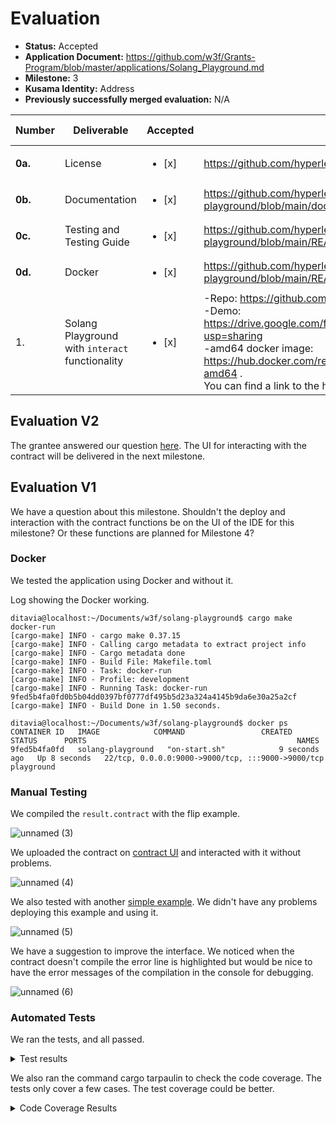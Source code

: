 # Evaluation

- **Status:** Accepted
- **Application Document:** https://github.com/w3f/Grants-Program/blob/master/applications/Solang_Playground.md
- **Milestone:** 3
- **Kusama Identity:** Address
- **Previously successfully merged evaluation:** N/A

| Number | Deliverable | Accepted | Link | Evaluation Notes |
| ------ | ----------- | -------- | ---- |----------------- |
| **0a.** | License | <ul><li>[x] </li></ul>| https://github.com/hyperledger-labs/solang-playground/blob/main/LICENSE |
| **0b.** | Documentation | <ul><li>[x] </li></ul>| https://github.com/hyperledger-labs/solang-playground/blob/main/docs/interact_with_contracts_on_chain.md |
| **0c.** | Testing and Testing Guide | <ul><li>[x] </li></ul>| https://github.com/hyperledger-labs/solang-playground/blob/main/README.md#testing |
| **0d.** | Docker | <ul><li>[x] </li></ul>| https://github.com/hyperledger-labs/solang-playground/blob/main/README.md#docker |
| 1. | Solang Playground with `interact` functionality | <ul><li>[x] </li></ul>| -Repo: https://github.com/hyperledger-labs/solang-playground <br> -Demo: https://drive.google.com/file/d/1LL6LuPbAvg8r_hCWeWop2Gl_tvgy_KpI/view?usp=sharing <br> -amd64 docker image: https://hub.docker.com/repository/docker/salaheldin18/solang-playground-amd64 .<br> You can find a link to the hosted editor in the repo's readme |  |
## Evaluation V2

The grantee answered our question [here](https://github.com/w3f/Grant-Milestone-Delivery/pull/1204#issuecomment-2263452176). The UI for interacting with the contract will be delivered in the next milestone.

## Evaluation V1


We have a question about this milestone. 
Shouldn't the deploy and interaction with the contract functions be on the UI of the IDE for this milestone? Or these functions are planned for Milestone 4?



### Docker

We tested the application using Docker and without it.

Log showing the Docker working.
```
ditavia@localhost:~/Documents/w3f/solang-playground$ cargo make docker-run
[cargo-make] INFO - cargo make 0.37.15
[cargo-make] INFO - Calling cargo metadata to extract project info
[cargo-make] INFO - Cargo metadata done
[cargo-make] INFO - Build File: Makefile.toml
[cargo-make] INFO - Task: docker-run
[cargo-make] INFO - Profile: development
[cargo-make] INFO - Running Task: docker-run
9fed5b4fa0fd0b5b04dd0397bf0777df495b5d23a324a4145b9da6e30a25a2cf
[cargo-make] INFO - Build Done in 1.50 seconds.

ditavia@localhost:~/Documents/w3f/solang-playground$ docker ps
CONTAINER ID   IMAGE           	COMMAND              	CREATED     	STATUS     	PORTS                                           	NAMES
9fed5b4fa0fd   solang-playground   "on-start.sh"        	9 seconds ago   Up 8 seconds   22/tcp, 0.0.0.0:9000->9000/tcp, :::9000->9000/tcp   playground
```

### Manual Testing

We compiled the `result.contract` with the flip example.

![unnamed (3)](https://github.com/user-attachments/assets/253cedeb-59eb-4e39-a818-e37556f03ed6)


We uploaded the contract on [contract UI](https://ui.use.ink/) and interacted with it without problems.


![unnamed (4)](https://github.com/user-attachments/assets/20918c5f-7459-4983-a04e-155d42058e54)


We also tested with another [simple example](https://github.com/solidity-by-example/solidity-by-example.github.io/blob/gh-pages/contracts/src/first-app/Counter.sol). We didn't have any problems deploying this example and using it.

![unnamed (5)](https://github.com/user-attachments/assets/ed580383-0b9e-4173-916a-023bb291e97a)

We have a suggestion to improve the interface. We noticed when the contract doesn't compile the error line is highlighted but would be nice to have the error messages of the compilation in the console for debugging.

![unnamed (6)](https://github.com/user-attachments/assets/cefb140f-af6e-4586-855c-9b7f0dd4db6d)

### Automated Tests

We ran the tests, and all passed.

<details>
<summary>Test results</summary>

```
ditavia@localhost:~/Documents/w3f/solang-playground$ cargo make test
[cargo-make] INFO - cargo make 0.37.15
[cargo-make] INFO - Calling cargo metadata to extract project info
[cargo-make] INFO - Cargo metadata done
[cargo-make] INFO - Build File: Makefile.toml
[cargo-make] INFO - Task: test
[cargo-make] INFO - Profile: development
[cargo-make] INFO - Running Task: test-backend
	Finished test [unoptimized + debuginfo] target(s) in 0.10s
 	Running unittests src/lib.rs (target/debug/deps/demo_lsp_browser-9238cc0d5d391dfb)

running 0 tests

test result: ok. 0 passed; 0 failed; 0 ignored; 0 measured; 0 filtered out; finished in 0.00s

 	Running tests/server_tests.rs (target/debug/deps/server_tests-c1d149787a3e8446)

running 1 test
test tests::language_server_workflow ... ok

test result: ok. 1 passed; 0 failed; 0 ignored; 0 measured; 0 filtered out; finished in 0.01s

   Doc-tests demo-lsp-browser

running 0 tests

test result: ok. 0 passed; 0 failed; 0 ignored; 0 measured; 0 filtered out; finished in 0.00s

[cargo-make] INFO - Running Task: test-app

> monaco-lsp-streams@0.0.0 test
> jest

 PASS  tests/api.test.ts (9.668 s)
  Ensuring the server serves the built frontend
	✓ Verifying a successful response upon making a request (35 ms)
  Ensuring the server’s compile endpoint is operational
	✓ Verifying a successful compile request (7899 ms)

Test Suites: 1 passed, 1 total
Tests:   	2 passed, 2 total
Snapshots:   0 total
Time:    	9.724 s
Ran all test suites.
[cargo-make] INFO - Build Done in 11.14 seconds.
```

</details>

We also ran the command cargo tarpaulin to check the code coverage. The tests only cover a few cases. The test coverage could be better.

<details>

<summary>Code Coverage Results</summary>

```
Jul 31 09:17:46.583  INFO cargo_tarpaulin::report: Coverage Results:
|| Tested/Total Lines:
|| crates/browser/src/lib.rs: 0/34
|| crates/solang/solang-parser/src/diagnostics.rs: 4/34
|| crates/solang/solang-parser/src/doccomment.rs: 39/69
|| crates/solang/solang-parser/src/helpers/fmt.rs: 12/779
|| crates/solang/solang-parser/src/helpers/loc.rs: 20/209
|| crates/solang/solang-parser/src/helpers/ord.rs: 0/5
|| crates/solang/solang-parser/src/lexer.rs: 108/524
|| crates/solang/solang-parser/src/lib.rs: 12/29
|| crates/solang/solang-parser/src/pt.rs: 22/154
|| crates/solang/src/abi/anchor.rs: 9/264
|| crates/solang/src/abi/ethereum.rs: 0/43
|| crates/solang/src/abi/mod.rs: 0/17
|| crates/solang/src/abi/polkadot.rs: 0/293
|| crates/solang/src/codegen/array_boundary.rs: 0/19
|| crates/solang/src/codegen/cfg.rs: 146/839
|| crates/solang/src/codegen/constant_folding.rs: 230/783
|| crates/solang/src/codegen/constructor.rs: 0/47
|| crates/solang/src/codegen/dead_storage.rs: 151/315
|| crates/solang/src/codegen/dispatch/mod.rs: 3/4
|| crates/solang/src/codegen/dispatch/polkadot.rs: 0/250
|| crates/solang/src/codegen/dispatch/solana.rs: 127/163
|| crates/solang/src/codegen/encoding/borsh_encoding.rs: 14/69
|| crates/solang/src/codegen/encoding/buffer_validator.rs: 21/64
|| crates/solang/src/codegen/encoding/mod.rs: 87/881
|| crates/solang/src/codegen/encoding/scale_encoding.rs: 0/256
|| crates/solang/src/codegen/events/mod.rs: 0/8
|| crates/solang/src/codegen/events/polkadot.rs: 0/88
|| crates/solang/src/codegen/events/solana.rs: 0/15
|| crates/solang/src/codegen/expression.rs: 14/1343
|| crates/solang/src/codegen/external_functions.rs: 22/80
|| crates/solang/src/codegen/mod.rs: 114/733
|| crates/solang/src/codegen/polkadot.rs: 0/62
|| crates/solang/src/codegen/reaching_definitions.rs: 55/104
|| crates/solang/src/codegen/revert.rs: 3/132
|| crates/solang/src/codegen/solana_accounts/account_collection.rs: 47/191
|| crates/solang/src/codegen/solana_accounts/account_management.rs: 21/76
|| crates/solang/src/codegen/solana_accounts/mod.rs: 0/21
|| crates/solang/src/codegen/solana_deploy.rs: 69/260
|| crates/solang/src/codegen/statements/mod.rs: 42/428
|| crates/solang/src/codegen/statements/try_catch.rs: 0/187
|| crates/solang/src/codegen/storage.rs: 0/168
|| crates/solang/src/codegen/strength_reduce/expression_values.rs: 42/395
|| crates/solang/src/codegen/strength_reduce/mod.rs: 29/239
|| crates/solang/src/codegen/strength_reduce/reaching_values.rs: 17/72
|| crates/solang/src/codegen/strength_reduce/value.rs: 4/68
|| crates/solang/src/codegen/subexpression_elimination/anticipated_expressions.rs: 18/52
|| crates/solang/src/codegen/subexpression_elimination/available_expression.rs: 2/82
|| crates/solang/src/codegen/subexpression_elimination/available_expression_set.rs: 24/261
|| crates/solang/src/codegen/subexpression_elimination/available_variable.rs: 0/12
|| crates/solang/src/codegen/subexpression_elimination/common_subexpression_tracker.rs: 11/88
|| crates/solang/src/codegen/subexpression_elimination/expression.rs: 9/137
|| crates/solang/src/codegen/subexpression_elimination/instruction.rs: 8/255
|| crates/solang/src/codegen/subexpression_elimination/mod.rs: 70/87
|| crates/solang/src/codegen/subexpression_elimination/operator.rs: 0/51
|| crates/solang/src/codegen/undefined_variable.rs: 16/43
|| crates/solang/src/codegen/unused_variable.rs: 0/26
|| crates/solang/src/codegen/vartable.rs: 48/87
|| crates/solang/src/codegen/vector_to_slice.rs: 38/90
|| crates/solang/src/codegen/yul/builtin.rs: 0/234
|| crates/solang/src/codegen/yul/expression.rs: 0/109
|| crates/solang/src/codegen/yul/mod.rs: 0/32
|| crates/solang/src/codegen/yul/statements.rs: 0/185
|| crates/solang/src/file_resolver.rs: 42/113
|| crates/solang/src/languageserver.rs: 323/1478
|| crates/solang/src/lib.rs: 19/44
|| crates/solang/src/sema/address.rs: 0/17
|| crates/solang/src/sema/ast.rs: 71/393
|| crates/solang/src/sema/builtin.rs: 414/991
|| crates/solang/src/sema/builtin_structs.rs: 0/143
|| crates/solang/src/sema/contracts.rs: 175/573
|| crates/solang/src/sema/diagnostics.rs: 19/124
|| crates/solang/src/sema/dotgraphviz.rs: 0/1190
|| crates/solang/src/sema/eval.rs: 20/326
|| crates/solang/src/sema/expression/arithmetic.rs: 0/376
|| crates/solang/src/sema/expression/assign.rs: 0/229
|| crates/solang/src/sema/expression/constructor.rs: 0/281
|| crates/solang/src/sema/expression/function_call.rs: 0/1112
|| crates/solang/src/sema/expression/integers.rs: 0/115
|| crates/solang/src/sema/expression/literals.rs: 10/404
|| crates/solang/src/sema/expression/member_access.rs: 0/408
|| crates/solang/src/sema/expression/mod.rs: 12/695
|| crates/solang/src/sema/expression/resolve_expression.rs: 3/289
|| crates/solang/src/sema/expression/retrieve_type.rs: 2/15
|| crates/solang/src/sema/expression/strings.rs: 9/57
|| crates/solang/src/sema/expression/subscript.rs: 0/68
|| crates/solang/src/sema/expression/variable.rs: 0/87
|| crates/solang/src/sema/file.rs: 16/45
|| crates/solang/src/sema/format.rs: 0/111
|| crates/solang/src/sema/function_annotation.rs: 14/179
|| crates/solang/src/sema/functions.rs: 112/575
|| crates/solang/src/sema/mod.rs: 110/281
|| crates/solang/src/sema/mutability.rs: 30/242
|| crates/solang/src/sema/namespace.rs: 58/715
|| crates/solang/src/sema/solana_accounts.rs: 6/26
|| crates/solang/src/sema/statements.rs: 91/1137
|| crates/solang/src/sema/symtable.rs: 14/72
|| crates/solang/src/sema/tags.rs: 21/115
|| crates/solang/src/sema/types.rs: 101/1089
|| crates/solang/src/sema/unused_variable.rs: 22/221
|| crates/solang/src/sema/using.rs: 0/247
|| crates/solang/src/sema/variables.rs: 72/405
|| crates/solang/src/sema/yul/ast.rs: 0/37
|| crates/solang/src/sema/yul/block.rs: 0/35
|| crates/solang/src/sema/yul/builtin.rs: 0/21
|| crates/solang/src/sema/yul/expression.rs: 0/345
|| crates/solang/src/sema/yul/for_loop.rs: 0/38
|| crates/solang/src/sema/yul/functions.rs: 0/133
|| crates/solang/src/sema/yul/mod.rs: 0/14
|| crates/solang/src/sema/yul/statements.rs: 0/163
|| crates/solang/src/sema/yul/switch.rs: 0/81
|| crates/solang/src/sema/yul/types.rs: 0/49
|| crates/solang/src/sema/yul/unused_variable.rs: 0/18
||
12.30% coverage, 3514/28567 lines covered
```
</details>
